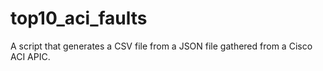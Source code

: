 # top10_aci_faults
A script that generates a CSV file from a JSON file gathered from a Cisco ACI APIC.
